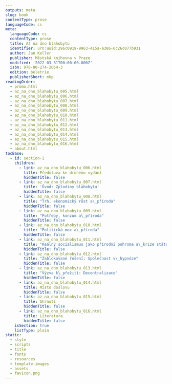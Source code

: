 ```yaml
---
outputs: meta
slug: book
contentType: prose
languageCode: cs
meta:
  languageCode: cs
  contentType: prose
  title: Až na dno blahobytu
  identifier: urn:uuid:296c0919-9963-415a-a386-6c26c077b931
  author: Jan Keller
  publisher: Městská knihovna v Praze
  modified: '2022-03-31T00:00:00.000Z'
  isbn: 978-80-274-2064-3
  edition: beletrie
  publisherShort: mkp
readingOrder:
  - promo.html
  - az_na_dno_blahobytu_005.html
  - az_na_dno_blahobytu_006.html
  - az_na_dno_blahobytu_007.html
  - az_na_dno_blahobytu_008.html
  - az_na_dno_blahobytu_009.html
  - az_na_dno_blahobytu_010.html
  - az_na_dno_blahobytu_011.html
  - az_na_dno_blahobytu_012.html
  - az_na_dno_blahobytu_013.html
  - az_na_dno_blahobytu_014.html
  - az_na_dno_blahobytu_015.html
  - az_na_dno_blahobytu_016.html
  - about.html
tocBase:
  - id: section-1
    children:
      - link: az_na_dno_blahobytu_006.html
        title: Předmluva ke druhému vydání
        hiddenTitle: false
      - link: az_na_dno_blahobytu_007.html
        title: 'Úvod: Zplodiny blahobytu'
        hiddenTitle: false
      - link: az_na_dno_blahobytu_008.html
        title: "Trh, ekonomický růst a\_příroda"
        hiddenTitle: false
      - link: az_na_dno_blahobytu_009.html
        title: "Potřeby, konzum a\_příroda"
        hiddenTitle: false
      - link: az_na_dno_blahobytu_010.html
        title: "Politická moc a\_příroda"
        hiddenTitle: false
      - link: az_na_dno_blahobytu_011.html
        title: "Reálný socialismus jako přírodní pohroma a\_krize státu blahobytu"
        hiddenTitle: false
      - link: az_na_dno_blahobytu_012.html
        title: "Zablokované řešení: Společnost v\_hypnóze"
        hiddenTitle: false
      - link: az_na_dno_blahobytu_013.html
        title: "Výzva k\_přežití: Decentralizace"
        hiddenTitle: false
      - link: az_na_dno_blahobytu_014.html
        title: Místo doslovu
        hiddenTitle: false
      - link: az_na_dno_blahobytu_015.html
        title: Shrnutí
        hiddenTitle: false
      - link: az_na_dno_blahobytu_016.html
        title: Literatura
        hiddenTitle: false
    isSection: true
    listType: plain
static:
  - style
  - scripts
  - title
  - fonts
  - resources
  - template-images
  - assets
  - favicon.png
---
```

